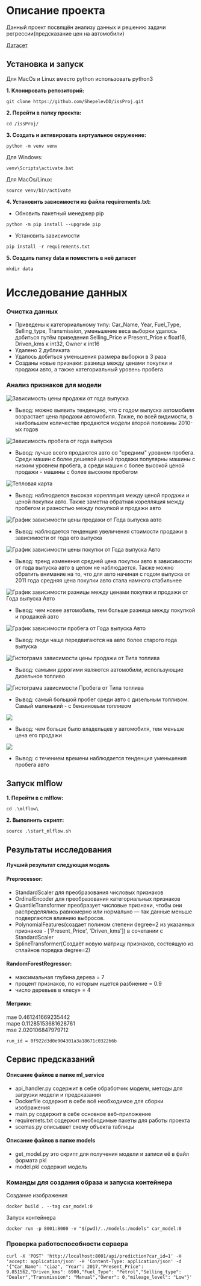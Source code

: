 # Описание проекта
Данный проект посвящён анализу данных и решению задачи регрессии(предсказание цен на автомобили) 

[Датасет](https://www.kaggle.com/datasets/vijayaadithyanvg/car-price-predictionused-cars/data) 

## Установка и запуск

 Для MacOs и Linux вместо python использовать python3

**1. Клонировать репозиторий:**
```
git clone https://github.com/ShepelevDD/issProj.git
```

**2. Перейти в папку проекта:**
```
cd /issProj/
```

**3. Cоздать и активировать виртуальное окружение:**
```
python -m venv venv
```

Для Windows:
```
venv\Scripts\activate.bat
```

Для MacOs/Linux:
```
source venv/bin/activate
```

**4. Установить зависимости из файла requirements.txt:**
- Обновить пакетный менеджер pip
```
python -m pip install --upgrade pip
```

- Установить зависимости
```
pip install -r requirements.txt
```
**5. Создать папку data и поместить в неё датасет**
```
mkdir data
```
# Исследование данных

### Очистка данных 
- Приведены к категориальному типу: Car_Name, Year, Fuel_Type, Selling_type, Transmission, уменьшение веса выборки удалось добиться путём приведения Selling_Price и Present_Price к float16, Driven_kms к int32, Owner к int16
- Удалено 2 дубликата
- Удалось добиться уменьшения размера выборки в 3 раза
- Созданы новые признаки: разница между ценами покупки и продажи авто, а также категориальный уровень пробега

### Анализ признаков для модели

![](eda/displot_Year_by_Selling_Price.png 'Зависимость цены продажи от года выпуска')

-  Вывод: можно выявить тенденцию, что с годом выпуска автомобиля возрастает цена продажи автомобиля. Также, по всей видимости, в наибольшем количестве продаются модели второй половины 2010-ых годов

![](eda/displot_car_millage_by_Selling_Price.png 'Зависимость пробега от года выпуска')

- Вывод: лучше всего продаются авто со "средним" уровнем пробега. Среди машин с более дешевой ценой продажи популярны машины с низким уровнем пробега, а среди машин с более высокой ценой продажи - машины с более высоким пробегом

![](eda/Heatmap.png 'Тепловая карта')

- Вывод: наблюдается высокая корелляция между ценой продажи и ценой покупки авто. Также заметна обратная корелляция между пробегом и разностью между покупкой и продажи авто

![](eda/Selling_Price_mean_by_Year.png 'График зависимости цены продажи от Года выпуска авто')

- Вывод: наблюдается тенденция увеличения стоимости продажи в зависимости от года его выпуска

![](eda/Present_Price_mean_by_Year.png 'График зависимости цены покупки от Года выпуска Авто')

- Вывод: тренд изменения средней цена покупки авто в зависимости от года выпуска авто в целом не наблюдается. Также можно обратить внимание на то, что для авто начиная с годом выпуска от 2011 года средняя цена покупки авто стала намного стабильнее

![](eda/price_diff_mean_by_Year.png 'График зависимости разницы между ценами покупки и продажи от Года выпуска Авто')

- Вывод: чем новее автомобиль, тем больше разница между покупкой и продажей авто

![](eda/Driven_kms_by_Year.png 'График зависимости пробега от Года выпуска Авто')

- Вывод: люди чаще передвигаются на авто более старого года выпуска

![](eda/barplot_Selling_Price_mean_by_Fuel_Type.png 'Гистограма зависимости цены продажи от Типа топлива')

- Вывод: самыми дорогими являются автомобили, использующие дизельное топливо

![](eda/barplot_Driven_kms_mean_by_Fuel_Type.png 'Гистограма зависимости Пробега от Типа топлива')

- Вывод: самый большой пробег среди авто с дизельным топливом. Самый маленький - с бензиновым топливом

![](eda/Selling_Price_by_Owners.png )

- Вывод: чем больше было владельцев у автомобиля, тем меньше цена его продажи

![](eda/bokeh_Present_Price_By_Year.png)

- Вывод: с течением времени наблюдается тенденция уменьшения пробега авто

## Запуск mlflow
**1. Перейти в с mlflow:**
```
cd .\mlflow\
```
**2. Выполнить скрипт:**
```
source .\start_mlflow.sh
```
## Результаты исследования

#### Лучший результат следующая модель
#### Preprocessor: 
- StandardScaler для преобразования числовых признаков
- OrdinalEncoder для преобразования категориальных признаков
- QuantileTransformer преобразует числовые признаки, чтобы они распределялись равномерно или нормально — так данные меньше подвергаются влиянию выбросов.
- PolynomialFeatures(создает полином степени degree=2 из указанных признаков - ['Present_Price', 'Driven_kms']) в сочетании с StandardScaler
- SplineTransformer(Cоздаёт новую матрицу признаков, состоящую из сплайнов порядка degree=2)
  
#### RandomForestRegressor:
- максимальная глубина дерева = 7
- процент признаков, по которым ищется разбиение = 0.9
- число деревьев в «лесу» = 4 
#### Метрики:
mae
0.461241669235442\
mape
0.11285153681628761\
mse
2.020106847979712 
```
run_id = 0f922d3d0e904301a3a18671c0322b6b
```
## Сервис предсказаний

#### Описание файлов в папке ml_service
- api_handler.py содержит в себе обработчик модели, методы для загрузки модели и предсказания
- Dockerfile содержит в себе всё необходимое для сборки изображения
- main.py содержит в себе основное веб-приложение
- requiremets.txt содержит необходимые пакеты для работы проекта
- scemas.py описывает схему объекта таблицы

#### Описание файлов в папке models
- get_model.py это скрипт для получения модели и записи её в файл формата pkl
- model.pkl содержит модель

### Команды для создания образа и запуска контейнера
Создание изображения 
~~~
docker build . --tag car_model:0
~~~
Запуск контейнера
~~~
docker run -p 8001:8000 -v "$(pwd)/../models:/models" car_model:0
~~~

### Проверка работоспособности сервера

~~~
curl -X 'POST' 'http://localhost:8001/api/prediction?car_id=1' -H 'accept: application/json' -H 'Content-Type: application/json' -d '{"Car_Name": "ciaz", "Year": 2017,"Present_Price": 9.851562,"Driven_kms": 6900,"Fuel_Type": "Petrol","Selling_type": "Dealer","Transmission": "Manual","Owner": 0,"mileage_level": "Low"}'